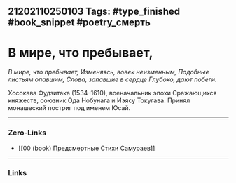 21202110250103
Tags: #type_finished #book_snippet #poetry_смерть
---
# В мире, что пребывает,

*В мире, что пребывает,
Изменяясь, вовек неизменным,
Подобные листьям опавшим,
Слова, запавшие в сердце
Глубоко, дают побеги.*

Хосокава Фудзитака (1534–1610), военачальник эпохи Сражающихся княжеств, союзник Ода Нобунага и Иэясу Токугава. Принял монашеский постриг под именем Юсай. 

---
### Zero-Links
- [[00 (book) Предсмертные Стихи Самураев]]
---
### Links
